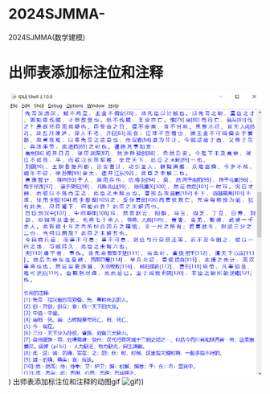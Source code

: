 # 2024SJMMA-
2024SJMMA(数学建模)
# 出师表添加标注位和注释
![image](https://github.com/yangjiaqing/2024SJMMA-/blob/main/%E4%B8%BA%E3%80%8A%E5%87%BA%E5%B8%88%E8%A1%A8%E3%80%8B%E7%94%9F%E6%88%90%E6%B3%A8%E9%87%8A%E4%BD%8D%E5%92%8C%E5%85%B7%E4%BD%93%E9%87%8A%E4%B9%89/%E6%B3%A8%E9%87%8A%E6%A0%87%E6%B3%A8%E5%9B%BE.jpg))
出师表添加标注位和注释的动图gif
![gif](https://github.com/yangjiaqing/2024SJMMA-/blob/main/%E4%B8%BA%E3%80%8A%E5%87%BA%E5%B8%88%E8%A1%A8%E3%80%8B%E7%94%9F%E6%88%90%E6%B3%A8%E9%87%8A%E4%BD%8D%E5%92%8C%E5%85%B7%E4%BD%93%E9%87%8A%E4%B9%89/%E6%95%88%E6%9E%9C%E5%8A%A8%E5%9B%BE.gif)))
